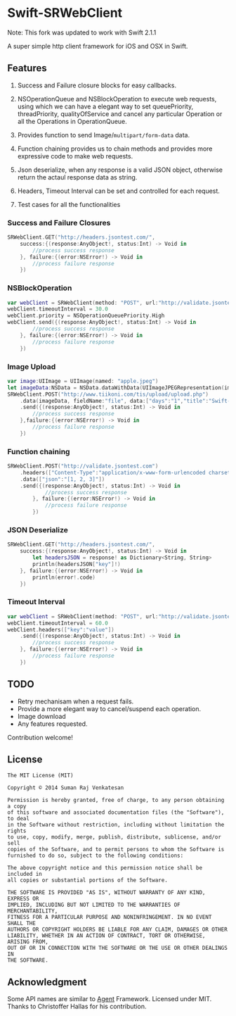 # Swift-SRWebClient

Note: This fork was updated to work with Swift 2.1.1

A super simple http client framework for iOS and OSX in Swift. 

## Features

1. Success and Failure closure blocks for easy callbacks.

2. NSOperationQueue and NSBlockOperation to execute web requests, using which we can have a elegant way to set queuePriority, threadPriority, qualityOfService and cancel any particular Operation or all the Operations in OperationQueue.

3. Provides function to send Image/`multipart/form-data` data.

4. Function chaining provides us to chain methods and provides more expressive code to make web requests.

5. Json deserialize, when any response is a valid JSON object, otherwise return the actaul response data as string.

6. Headers, Timeout Interval can be set and controlled for each request.

7. Test cases for all the functionalities

### Success and Failure Closures

```swift
SRWebClient.GET("http://headers.jsontest.com/", 
	success:{(response:AnyObject!, status:Int) -> Void in 
		//process success response
	}, failure:{(error:NSError!) -> Void in 
		//process failure response
	})
```

### NSBlockOperation

```swift
var webClient = SRWebClient(method: "POST", url:"http://validate.jsontest.com/")
webClient.timeoutInterval = 30.0
webClient.priority = NSOperationQueuePriority.High
webClient.send({(response:AnyObject!, status:Int) -> Void in
		//process success response
	}, failure:{(error:NSError!) -> Void in
        //process failure response        
	})
```

### Image Upload

```swift
var image:UIImage = UIImage(named: "apple.jpeg")
let imageData:NSData = NSData.dataWithData(UIImageJPEGRepresentation(image, 1.0))
SRWebClient.POST("http://www.tiikoni.com/tis/upload/upload.php")
	.data(imageData, fieldName:"file", data:["days":"1","title":"Swift-SRWebClient","caption":"Uploaded via Swift-SRWebClient (https://github.com/sraj/Swift-SRWebClient)"])
	.send({(response:AnyObject!, status:Int) -> Void in
		//process success response
	},failure:{(error:NSError!) -> Void in
		//process failure response
	})
```

### Function chaining

```swift
SRWebClient.POST("http://validate.jsontest.com")
	.headers(["Content-Type":"application/x-www-form-urlencoded charset=utf-8"])
	.data(["json":"[1, 2, 3]"])
	.send({(response:AnyObject!, status:Int) -> Void in
        	//process success response	        
		}, failure:{(error:NSError!) -> Void in
        	//process failure response    
		})
```

### JSON Deserialize

```swift
SRWebClient.GET("http://headers.jsontest.com/", 
	success:{(response:AnyObject!, status:Int) -> Void in 
		let headersJSON = response! as Dictionary<String, String>
		println(headersJSON["key"]!)
	}, failure:{(error:NSError!) -> Void in 
		println(error!.code)
	})
```

### Timeout Interval

```swift
var webClient = SRWebClient(method: "POST", url:"http://validate.jsontest.com/")
webClient.timeoutInterval = 60.0
webClient.headers(["key":"value"])
	.send({(response:AnyObject!, status:Int) -> Void in
        //process success response
	}, failure:{(error:NSError!) -> Void in
        //process failure response
	})
```

## TODO

- Retry mechanisam when a request fails.
- Provide a more elegant way to cancel/suspend each operation.
- Image download
- Any features requested.

Contribution welcome!

## License

```
The MIT License (MIT)

Copyright © 2014 Suman Raj Venkatesan

Permission is hereby granted, free of charge, to any person obtaining a copy
of this software and associated documentation files (the "Software"), to deal
in the Software without restriction, including without limitation the rights
to use, copy, modify, merge, publish, distribute, sublicense, and/or sell
copies of the Software, and to permit persons to whom the Software is
furnished to do so, subject to the following conditions:

The above copyright notice and this permission notice shall be included in
all copies or substantial portions of the Software.

THE SOFTWARE IS PROVIDED "AS IS", WITHOUT WARRANTY OF ANY KIND, EXPRESS OR
IMPLIED, INCLUDING BUT NOT LIMITED TO THE WARRANTIES OF MERCHANTABILITY,
FITNESS FOR A PARTICULAR PURPOSE AND NONINFRINGEMENT. IN NO EVENT SHALL THE
AUTHORS OR COPYRIGHT HOLDERS BE LIABLE FOR ANY CLAIM, DAMAGES OR OTHER
LIABILITY, WHETHER IN AN ACTION OF CONTRACT, TORT OR OTHERWISE, ARISING FROM,
OUT OF OR IN CONNECTION WITH THE SOFTWARE OR THE USE OR OTHER DEALINGS IN
THE SOFTWARE.
````

## Acknowledgment

Some API names are similar to [Agent](https://github.com/hallas/agent) Framework. Licensed under MIT. Thanks to Christoffer Hallas for his contribution.
